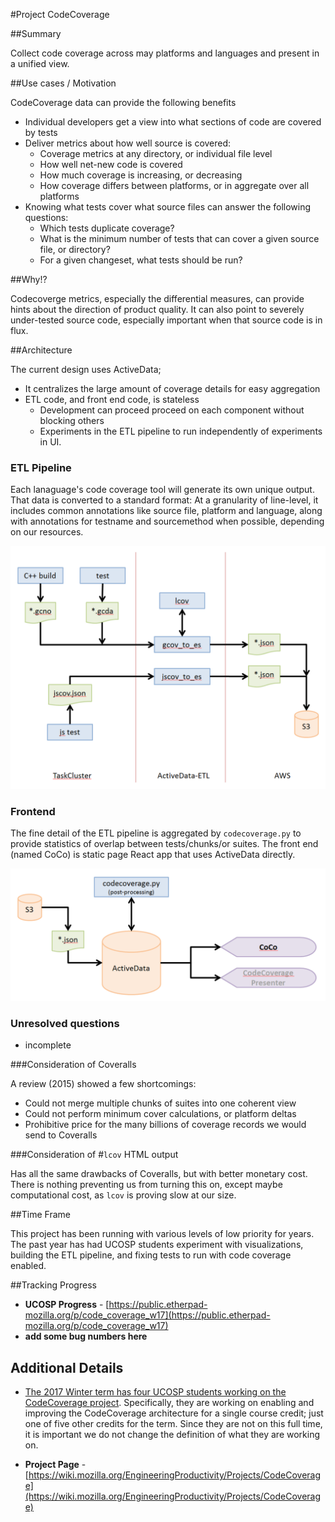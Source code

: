 

#Project CodeCoverage

##Summary 

Collect code coverage across may platforms and languages and present in a unified view.


##Use cases / Motivation

CodeCoverage data can provide the following benefits

* Individual developers get a view into what sections of code are covered by tests
* Deliver metrics about how well source is covered:
  * Coverage metrics at any directory, or individual file level  
  * How well net-new code is covered
  * How much coverage is increasing, or decreasing
  * How coverage differs between platforms, or in aggregate over all platforms
* Knowing what tests cover what source files can answer the following questions:
  * Which tests duplicate coverage?
  * What is the minimum number of tests that can cover a given source file, or directory?
  * For a given changeset, what tests should be run?


##Why!?

Codecoverge metrics, especially the differential measures, can provide hints about the direction of product quality. It can also point to severely under-tested source code, especially important when that source code is in flux.


##Architecture

The current design uses ActiveData;

* It centralizes the large amount of coverage details for easy aggregation
* ETL code, and front end code, is stateless
  * Development can proceed proceed on each component without blocking others
  * Experiments in the ETL pipeline to run independently of experiments in UI. 


### ETL Pipeline

Each lanaguage's code coverage tool will generate its own unique output.  That data is converted to a standard format: At a granularity of line-level, it includes common annotations like source file, platform and language, along with annotations for testname and sourcemethod when possible, depending on our resources. 

![](CodeCoveragePlan.png)

### Frontend

The fine detail of the ETL pipeline is aggregated by `codecoverage.py` to provide statistics of overlap between tests/chunks/or suites. The front end (named CoCo) is static page React app that uses ActiveData directly. 

![](CodeCoveragePlanFront.png)



### Unresolved questions

* incomplete

###Consideration of Coveralls

A review (2015) showed a few shortcomings:  

* Could not merge multiple chunks of suites into one coherent view
* Could not perform minimum cover calculations, or platform deltas 
* Prohibitive price for the many billions of coverage records we would send to Coveralls 

###Consideration of #`lcov` HTML output

Has all the same drawbacks of Coveralls, but with better monetary cost. There is nothing preventing us from turning this on, except maybe computational cost, as `lcov` is proving slow at our size. 


##Time Frame

This project has been running with various levels of low priority for years. The past year has had UCOSP students experiment with visualizations, building the ETL pipeline, and fixing tests to run with code coverage enabled.  

##Tracking Progress

* **UCOSP Progress** - [https://public.etherpad-mozilla.org/p/code_coverage_w17](https://public.etherpad-mozilla.org/p/code_coverage_w17)
* **add some bug numbers here**



## Additional Details

* [The 2017 Winter term has four UCOSP students working on the CodeCoverage project](https://public.etherpad-mozilla.org/p/code_coverage_w17). Specifically, they are working on enabling and improving the CodeCoverage architecture for a single course credit; just one of five other credits for the term. Since they are not on this full time, it is important we do not change the definition of what they are working on.

* **Project Page** - [https://wiki.mozilla.org/EngineeringProductivity/Projects/CodeCoverage](https://wiki.mozilla.org/EngineeringProductivity/Projects/CodeCoverage)

